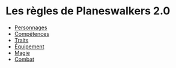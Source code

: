 # Les règles de Planeswalkers 2.0  

- [Personnages](personnages/index.md)  
- [Compétences]()  
- [Traits]()  
- [Équipement]()  
- [Magie]()  
- [Combat]()  

